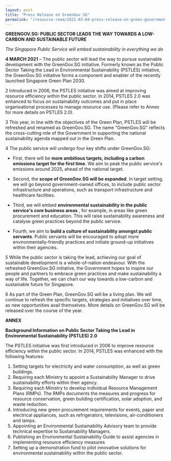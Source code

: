 ```yaml
---
layout: post
title: "Press Release on GreenGov.SG"
permalink: "/resource-room/2021-03-04-press-release-on-green-government"
---
```


**GREENGOV.SG: PUBLIC SECTOR LEADS THE WAY TOWARDS A LOW-CARBON AND SUSTAINABLE FUTURE**

_The Singapore Public Service will embed sustainability in everything we do_

**4 MARCH 2021** – The public sector will lead the way to pursue sustainable development with the GreenGov.SG initiative. Formerly known as the Public Sector Taking the Lead in Environmental Sustainability (PSTLES) initiative, the GreenGov.SG initiative forms a component and enabler of the recently launched Singapore Green Plan 2030.

2 Introduced in 2006, the PSTLES initiative was aimed at improving resource efficiency within the public sector. In 2014, PSTLES 2.0 was enhanced to focus on sustainability outcomes and put in place organisational processes to manage resource use. (Please refer to Annex for more details on PSTLES 2.0).

3 This year, in line with the objectives of the Green Plan, PSTLES will be refreshed and renamed as GreenGov.SG. The name &quot;GreenGov.SG&quot; reflects the cross-cutting role of the Government in supporting the national sustainability agenda mapped out in the Green Plan.

4 The public service will undergo four key shifts under GreenGov.SG:

- First, there will be **more ambitious targets, including a carbon emissions target for the first time**. We aim to peak the public service&#39;s emissions around 2025, ahead of the national target.

- Second, the **scope of GreenGov.SG will be expanded**. In target setting, we will go beyond government-owned offices, to include public sector infrastructure and operations, such as transport infrastructure and healthcare facilities.

- Third, we will embed **environmental sustainability in the public service&#39;s core business areas** , for example, in areas like green procurement and education. This will raise sustainability awareness and catalyse green practices beyond the public service.

- Fourth, we aim to **build a culture of sustainability amongst public servants**. Public servants will be encouraged to adopt more environmentally-friendly practices and initiate ground-up initiatives within their agencies.

5 While the public sector is taking the lead, achieving our goal of sustainable development is a whole-of-nation endeavour. With the refreshed GreenGov.SG initiative, the Government hopes to inspire our people and partners to embrace green practices and make sustainability a way of life. Together, we can chart our way towards a low-carbon and sustainable future for Singapore.

6 As part of the Green Plan, GreenGov.SG will be a living plan. We will continue to refresh the specific targets, strategies and initiatives over time, as new opportunities avail themselves. More details on GreenGov.SG will be released over the course of the year.

**ANNEX**

**Background Information on Public Sector Taking the Lead in Environmental Sustainability (PSTLES) 2.0**

The PSTLES initiative was first introduced in 2006 to improve resource efficiency within the public sector. In 2014, PSTLES was enhanced with the following features:

1. Setting targets for electricity and water consumption, as well as green buildings.
2. Requiring each Ministry to appoint a Sustainability Manager to drive sustainability efforts within their agency.
3. Requiring each Ministry to develop individual Resource Management Plans (RMPs). The RMPs documents the measures and progress for resource conservation, green building certification, solar adoption, and waste reduction.
4. Introducing new green procurement requirements for events, paper and electrical appliances, such as refrigerators, televisions, air-conditioners and lamps.
5. Appointing an Environmental Sustainability Advisory team to provide technical expertise to Sustainability Managers.
6. Publishing an Environmental Sustainability Guide to assist agencies in implementing resource efficiency measures
7. Setting up a demonstration fund to pilot innovative solutions for environmental sustainability within the public sector.